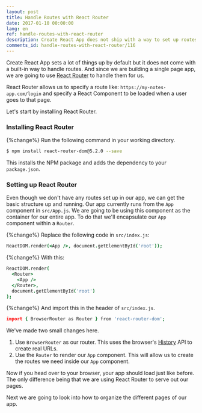 ```yaml
---
layout: post
title: Handle Routes with React Router
date: 2017-01-10 00:00:00
lang: en
ref: handle-routes-with-react-router
description: Create React App does not ship with a way to set up routes in your app. To do so, we are going to use React Router. The latest version of React Router, React Router v4 embraces the composable nature of React’s components and makes it easy to work with routes in our single page app.
comments_id: handle-routes-with-react-router/116
---
```


Create React App sets a lot of things up by default but it does not come with a built-in way to handle routes. And since we are building a single page app, we are going to use [React Router](https://reacttraining.com/react-router/) to handle them for us.

React Router allows us to specify a route like: `https://my-notes-app.com/login` and specify a React Component to be loaded when a user goes to that page.

Let's start by installing React Router.

### Installing React Router

{%change%} Run the following command in your working directory.

``` bash
$ npm install react-router-dom@5.2.0 --save
```

This installs the NPM package and adds the dependency to your `package.json`.

### Setting up React Router

Even though we don't have any routes set up in our app, we can get the basic structure up and running. Our app currently runs from the `App` component in `src/App.js`. We are going to be using this component as the container for our entire app. To do that we'll encapsulate our `App` component within a `Router`.

{%change%} Replace the following code in `src/index.js`:

``` coffee
ReactDOM.render(<App />, document.getElementById('root'));
```

{%change%} With this:

``` coffee
ReactDOM.render(
  <Router>
    <App />
  </Router>,
  document.getElementById('root')
);
```

{%change%} And import this in the header of `src/index.js`.

``` coffee
import { BrowserRouter as Router } from 'react-router-dom';
```

We've made two small changes here.

1. Use `BrowserRouter` as our router. This uses the browser's [History](https://developer.mozilla.org/en-US/docs/Web/API/History) API to create real URLs.
2. Use the `Router` to render our `App` component. This will allow us to create the routes we need inside our `App` component.

Now if you head over to your browser, your app should load just like before. The only difference being that we are using React Router to serve out our pages.

Next we are going to look into how to organize the different pages of our app.
